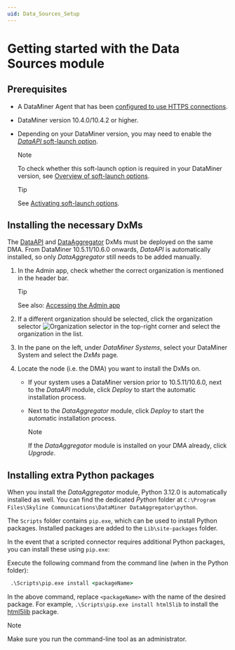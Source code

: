 ```yaml
---
uid: Data_Sources_Setup
---
```


# Getting started with the Data Sources module

## Prerequisites

- A DataMiner Agent that has been [configured to use HTTPS connections](xref:Setting_up_HTTPS_on_a_DMA).

- DataMiner version 10.4.0/10.4.2 or higher.

- Depending on your DataMiner version, you may need to enable the [*DataAPI* soft-launch option](xref:Overview_of_Soft_Launch_Options#dataapi).

  > [!NOTE]
  > To check whether this soft-launch option is required in your DataMiner version, see [Overview of soft-launch options](xref:Overview_of_Soft_Launch_Options).

  > [!TIP]
  > See [Activating soft-launch options](xref:Activating_Soft_Launch_Options).

## Installing the necessary DxMs

The [DataAPI](xref:Overview_of_Soft_Launch_Options#dataapi) and [DataAggregator](xref:Data_Aggregator_DxM) DxMs must be deployed on the same DMA. From DataMiner 10.5.11/10.6.0 onwards<!-- RN 43677 -->, *DataAPI* is automatically installed, so only *DataAggregator* still needs to be added manually.

1. In the Admin app, check whether the correct organization is mentioned in the header bar.

   > [!TIP]
   > See also: [Accessing the Admin app](xref:Accessing_the_Admin_app)

1. If a different organization should be selected, click the organization selector ![Organization selector](~/dataminer/images/Cloud_Admin_Selector_icon.png) in the top-right corner and select the organization in the list.

1. In the pane on the left, under *DataMiner Systems*, select your DataMiner System and select the *DxMs* page.

1. Locate the node (i.e. the DMA) you want to install the DxMs on.

   - If your system uses a DataMiner version prior to 10.5.11/10.6.0, next to the *DataAPI* module, click *Deploy* to start the automatic installation process.

   - Next to the *DataAggregator* module, click *Deploy* to start the automatic installation process.

     > [!NOTE]
     > If the *DataAggregator* module is installed on your DMA already, click *Upgrade*.

## Installing extra Python packages

When you install the *DataAggregator* module, Python 3.12.0 is automatically installed as well. You can find the dedicated *Python* folder at `C:\Program Files\Skyline Communications\DataMiner DataAggregator\python`.<!-- RN 38064 -->

The `Scripts` folder contains `pip.exe`, which can be used to install Python packages. Installed packages are added to the `Lib\site-packages` folder.

In the event that a scripted connector requires additional Python packages, you can install these using `pip.exe`:

Execute the following command from the command line (when in the Python folder):

```bat
 .\Scripts\pip.exe install <packageName>
```

In the above command, replace `<packageName>` with the name of the desired package. For example, `.\Scripts\pip.exe install html5lib` to install the [html5lib](https://pypi.org/project/html5lib/) package.

> [!NOTE]
> Make sure you run the command-line tool as an administrator.
